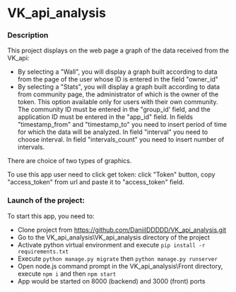 # VK_api_analysis

### Description
This project displays on the web page a graph of the data received from the VK_api:
- By selecting a "Wall", you will display a graph built according to data from the page
 of the user whose ID is entered in the field "owner_id"
- By selecting a "Stats", you will display a graph built according to data from community page,
the administrator of which is the owner of the token. This option available only for users with their own community.
The community ID must be entered in the "group_id' field,
and the application ID must be entered in the "app_id" field.
In fields "timestamp_from" and "timestamp_to" you need to insert period of time for which the data will be analyzed.
In field "interval" you need to choose interval.
In field "intervals_count" you need to insert number of intervals.

There are choice of two types of graphics.

To use this app user need to click get token: click "Token" button, copy "access_token" from url and paste it
to "access_token" field.

### Launch of the project:
To start this app, you need to:
- Clone project from https://github.com/DaniilDDDDD/VK_api_analysis.git
- Go to the VK_api_analysis\VK_api_analysis directory of the project
- Activate python virtual environment and execute ```pip install -r requirements.txt```
- Execute ```python manage.py migrate``` then ```python manage.py runserver```
- Open node.js command prompt in the VK_api_analysis\Front directory, execute ```npm i``` and then ```npm start```
- App would be started on 8000 (backend) and 3000 (front) ports